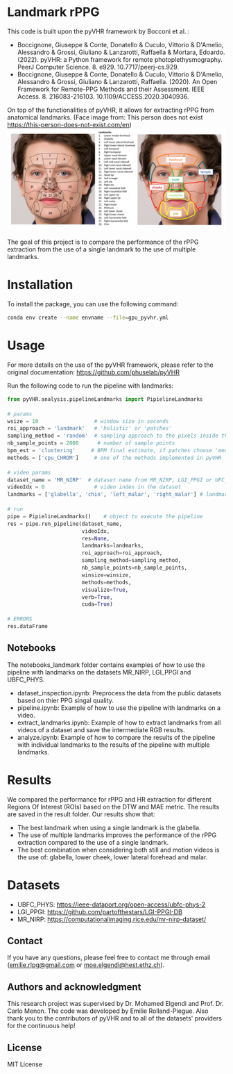 # Landmark rPPG 


This code is built upon the pyVHR framework by Bocconi et al. : 
- Boccignone, Giuseppe & Conte, Donatello & Cuculo, Vittorio & D'Amelio, Alessandro & Grossi, Giuliano & Lanzarotti, Raffaella & Mortara, Edoardo. (2022). pyVHR: a Python framework for remote photoplethysmography. PeerJ Computer Science. 8. e929. 10.7717/peerj-cs.929. 
- Boccignone, Giuseppe & Conte, Donatello & Cuculo, Vittorio & D'Amelio, Alessandro & Grossi, Giuliano & Lanzarotti, Raffaella. (2020). An Open Framework for Remote-PPG Methods and their Assessment. IEEE Access. 8. 216083-216103. 10.1109/ACCESS.2020.3040936. 

On top of the functionalities of pyVHR, it allows for extracting rPPG from anatomical landmarks.
(Face image from: This person does not exist https://this-person-does-not-exist.com/en)
<img src="./img/landmarks_def.png" width="800">

The goal of this project is to compare the performance of the rPPG extraction from the use of a single landmark to the use of multiple landmarks.

# Installation

To install the package, you can use the following command:
```bash
conda env create --name envname --file=gpu_pyvhr.yml
```

# Usage

For more details on the use of the pyVHR framework, please refer to the original documentation: https://github.com/phuselab/pyVHR 

Run the following code to run the pipeline with landmarks:
```python
from pyVHR.analysis.pipelineLandmarks import PipielineLandmarks

# params
wsize = 10                  # window size in seconds
roi_approach = 'landmark'   # 'holistic' or 'patches'
sampling_method = 'random'  # sampling approach to the pixels inside the landmark: 'random' or 'all'
nb_sample_points = 2000      # number of sample points
bpm_est = 'clustering'     # BPM final estimate, if patches choose 'medians' or 'clustering'
methods = ['cpu_CHROM']     # one of the methods implemented in pyVHR

# video params
dataset_name = 'MR_NIRP'  # dataset name from MR_NIRP, LGI_PPGI or UFC_PHYS
videoIdx = 0                # video index in the dataset
landmarks = ['glabella', 'chin', 'left_malar', 'right_malar'] # landmarks to use

# run
pipe = PipielineLandmarks()    # object to execute the pipeline
res = pipe.run_pipeline(dataset_name, 
                        videoIdx, 
                        res=None, 
                        landmarks=landmarks, 
                        roi_approach=roi_approach, 
                        sampling_method=sampling_method, 
                        nb_sample_points=nb_sample_points, 
                        winsize=winsize, 
                        methods=methods, 
                        visualize=True, 
                        verb=True, 
                        cuda=True)

# ERRORS
res.dataFrame
```

## Notebooks

The notebooks_landmark folder contains examples of how to use the pipeline with landmarks on the datasets MR_NIRP, LGI_PPGI and UBFC_PHYS.
- dataset_inspection.ipynb: Preprocess the data from the public datasets based on thier PPG singal quality.
- pipeline.ipynb: Example of how to use the pipeline with landmarks on a video.
- extract_landmarks.ipynb: Example of how to extract landmarks from all videos of a dataset and save the intermediate RGB results.
- analyze.ipynb: Example of how to compare the results of the pipeline with individual landmarks to the results of the pipeline with multiple landmarks.

# Results

We compared the performance for rPPG and HR extraction for different Regions Of Interest (ROIs) based on the DTW and MAE metric. 
The results are saved in the result folder.
Our results show that:
- The best landmark when using a single landmark is the glabella.
- The use of multiple landmarks improves the performance of the rPPG extraction compared to the use of a single landmark.
- The best combination when considering both still and motion videos is the use of: glabella, lower cheek, lower lateral forehead and malar. 


# Datasets

- UBFC_PHYS: https://ieee-dataport.org/open-access/ubfc-phys-2
- LGI_PPGI: https://github.com/partofthestars/LGI-PPGI-DB
- MR_NIRP: https://computationalimaging.rice.edu/mr-nirp-dataset/ 

## Contact 

If you have any questions, please feel free to contact me through email (emilie.rlpg@gmail.com or moe.elgendi@hest.ethz.ch).

## Authors and acknowledgment
This research project was supervised by Dr. Mohamed Elgendi and Prof. Dr. Carlo Menon. The code was developed by Emilie Rolland-Piegue. Also thank you to the contributors of pyVHR and to all of the datasets' providers for the continuous help!

## License

MIT License
